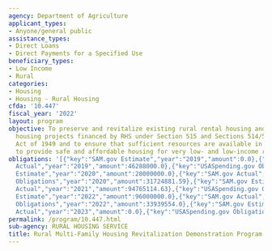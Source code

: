 ```yaml
---
agency: Department of Agriculture
applicant_types:
- Anyone/general public
assistance_types:
- Direct Loans
- Direct Payments for a Specified Use
beneficiary_types:
- Low Income
- Rural
categories:
- Housing
- Housing - Rural Housing
cfda: '10.447'
fiscal_year: '2022'
layout: program
objective: To preserve and revitalize existing rural rental housing and farm labor
  housing projects financed by RHS under Section 515 and Sections 514/516 of the Housing
  Act of 1949 and to ensure that sufficient resources are available in order to continue
  to provide safe and affordable housing for very low- and low-income residents.
obligations: '[{"key":"SAM.gov Estimate","year":"2019","amount":0.0},{"key":"SAM.gov
  Actual","year":"2019","amount":46288000.0},{"key":"USASpending.gov Obligations","year":"2019","amount":19499486.69},{"key":"SAM.gov
  Estimate","year":"2020","amount":28000000.0},{"key":"SAM.gov Actual","year":"2020","amount":27000000.0},{"key":"USASpending.gov
  Obligations","year":"2020","amount":31724881.59},{"key":"SAM.gov Estimate","year":"2021","amount":28000000.0},{"key":"SAM.gov
  Actual","year":"2021","amount":94765114.63},{"key":"USASpending.gov Obligations","year":"2021","amount":23718177.98},{"key":"SAM.gov
  Estimate","year":"2022","amount":96000000.0},{"key":"SAM.gov Actual","year":"2022","amount":146012915.0},{"key":"USASpending.gov
  Obligations","year":"2022","amount":33939554.0},{"key":"SAM.gov Estimate","year":"2023","amount":30510435.0},{"key":"SAM.gov
  Actual","year":"2023","amount":0.0},{"key":"USASpending.gov Obligations","year":"2023","amount":28030469.0}]'
permalink: /program/10.447.html
sub-agency: RURAL HOUSING SERVICE
title: Rural Multi-Family Housing Revitalization Demonstration Program (MPR)
---
```


